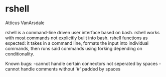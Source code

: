 # rshell
Atticus VanArsdale

rshell is a command-line driven user interface based on bash. rshell works with most commands not explicitly built into bash. rshell functions as expected: it takes in a command line, formats the input into individual commands, then runs said commands using forking depending on conditionality. 

Known bugs:
-cannot handle certain connectors not seperated by spaces
-cannot handle comments without '#' padded by spaces

